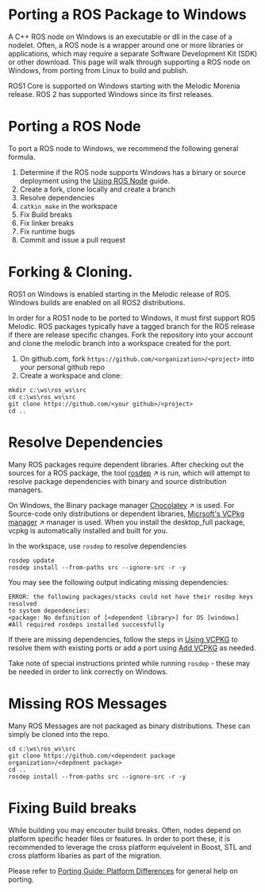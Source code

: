 # Porting a ROS Package to Windows

A C++ ROS node on Windows is an executable or dll in the case of a nodelet. Often, a ROS node is a wrapper around one or more libraries or applications, which may require a separate Software Development Kit (SDK) or other download. This page will walk through supporting a ROS node on Windows, from porting from Linux to build and publish.

ROS1 Core is supported on Windows starting with the Melodic Morenia release. 
ROS 2 has supported Windows since its first releases.

# Porting a ROS Node
To port a ROS node to Windows, we recommend the following general formula. 

1. Determine if the ROS node supports Windows has a binary or source deployment using the [Using ROS Node](UsingROSonWindows.md) guide.
1. Create a fork, clone locally and create a branch
1. Resolve dependencies
1. `catkin_make` in the workspace
1. Fix Build breaks
1. Fix linker breaks
1. Fix runtime bugs
1. Commit and issue a pull request


# Forking & Cloning.
ROS1 on Windows is enabled starting in the Melodic release of ROS. Windows builds are enabled on all ROS2 distributions. 

In order for a ROS1 node to be ported to Windows, it must first support ROS Melodic. ROS packages typically have a tagged branch for the ROS release if there are release specific changes. Fork the repository into your account and clone the melodic branch into a workspace created for the port. 

1. On github.com, fork `https://github.com/<organization>/<project>` into your personal github repo
1. Create a workspace and clone:
```no-highlight
mkdir c:\ws\ros_ws\src
cd c:\ws\ros_ws\src
git clone https://github.com/<your github>/<project>
cd ..
```


# Resolve Dependencies
Many ROS packages require dependent libraries. After checking out the sources for a ROS package, the tool [rosdep](http://wiki.ros.org/rosdep) &nearr; is run, which will attempt to resolve package dependencies with binary and source distribution managers.

On Windows, the Binary package manager [Chocolatey](https://chocolatey.org/) &nearr; is used. For Source-code only distributions or dependent libraries, [Micrsoft's VCPkg manager](https://github.com/microsoft/vcpkg) &nearr; manager is used. When you install the desktop_full package, vcpkg is automatically installed and built for you.

In the workspace, use `rosdep` to resolve dependencies

```no-highlight
rosdep update
rosdep install --from-paths src --ignore-src -r -y
```

You may see the following output indicating missing dependencies:
```no-highlight
ERROR: the following packages/stacks could not have their rosdep keys resolved
to system dependencies:
<package: No definition of [<dependent library>] for OS [windows]
#All required rosdeps installed successfully
```


If there are missing dependencies, follow the steps in [Using VCPKG](UsingVCPKG.md) to resolve them with existing ports or add a port using [Add VCPKG](AddingVCPKG.md) as needed.

Take note of special instructions printed while running `rosdep` - these may be needed in order to link correctly on Windows.

# Missing ROS Messages
Many ROS Messages are not packaged as binary distributions. These can simply be cloned into the repo. 

```no-highlight
cd c:\ws\ros_ws\src
git clone https://github.com/<dependent package organization>/<depdnent package>
cd ..
rosdep install --from-paths src --ignore-src -r -y
```

# Fixing Build breaks
While building you may encouter build breaks. Often, nodes depend on platform specific header files or features. In order to port these, it is recommended to leverage the cross platform equivelent in Boost, STL and cross platform libaries as part of the migration.

Please refer to [Porting Guide: Platform Differences](/Porting/Cookbook.md) for general help on porting.


